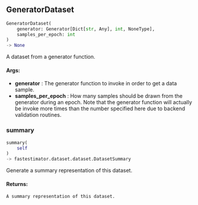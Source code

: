 ## GeneratorDataset
```python
GeneratorDataset(
	generator: Generator[Dict[str, Any], int, NoneType],
	samples_per_epoch: int
)
-> None
```
A dataset from a generator function.


#### Args:

* **generator** :  The generator function to invoke in order to get a data sample.
* **samples_per_epoch** :  How many samples should be drawn from the generator during an epoch. Note that the generator        function will actually be invoke more times than the number specified here due to backend validation        routines.

### summary
```python
summary(
	self
)
-> fastestimator.dataset.dataset.DatasetSummary
```
Generate a summary representation of this dataset.

#### Returns:
    A summary representation of this dataset.